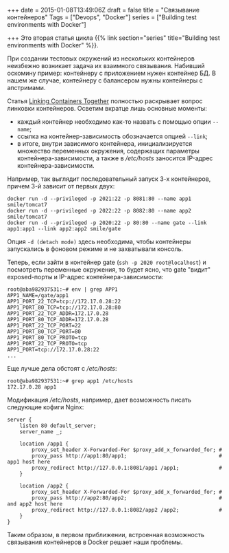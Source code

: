+++
date = 2015-01-08T13:49:06Z
draft = false
title = "Связывание контейнеров"
Tags = ["Devops", "Docker"]
series = ["Building test environments with Docker"]

+++
Это вторая статья цикла {{% link section="series" title="Building test environments with Docker" %}}.

При создании тестовых окружений из нескольких контейнеров неизбежно возникает задача их взаимного связывания. Набивший оскомину пример: контейнеру с приложением нужен контейнер БД. В нашем же случае, контейнеру с балансером нужны контейнеры с апстримами.

Статья [Linking Containers Together](https://docs.docker.com/userguide/dockerlinks/) полностью раскрывает вопрос линковки контейнеров. Осветим вкратце лишь основные моменты:

* каждый контейнер необходимо как-то назвать с помощью опции ```--name```;
* ссылка на контейнер-зависимость обозначается опцией ```--link```;
* в итоге, внутри зависимого контейнера, инициализируется множество переменных окружения, содержащих параметры контейнера-зависимости, а также в */etc/hosts* заносится IP-адрес контейнера-зависимости.

Например, так выглядит последовательный запуск 3-х контейнеров, причем 3-й зависит от первых двух:
```
docker run -d --privileged -p 2021:22 -p 8081:80 --name app1 smile/tomcat7
docker run -d --privileged -p 2022:22 -p 8082:80 --name app2 smile/tomcat7
docker run -d --privileged -p 2020:22 -p 80:80 --name gate --link app1:app1 --link app2:app2 smile/gate
```

Опция ```-d (detach mode)``` здесь необходима, чтобы контейнеры запускались в фоновом режиме и не захватывали консоль.

Теперь, если зайти в контейнер gate (```ssh -p 2020 root@localhost```) и посмотреть переменные окружения, то будет ясно, что gate "видит" exposed-порты и IP-адрес контейнера-зависимости:
```
root@aba982937531:~# env | grep APP1
APP1_NAME=/gate/app1
APP1_PORT_22_TCP=tcp://172.17.0.28:22
APP1_PORT_80_TCP=tcp://172.17.0.28:80
APP1_PORT_22_TCP_ADDR=172.17.0.28
APP1_PORT_80_TCP_ADDR=172.17.0.28
APP1_PORT_22_TCP_PORT=22
APP1_PORT_80_TCP_PORT=80
APP1_PORT_80_TCP_PROTO=tcp
APP1_PORT_22_TCP_PROTO=tcp
APP1_PORT=tcp://172.17.0.28:22
...
```

Еще лучше дела обстоят с */etc/hosts*:
```
root@aba982937531:~# grep app1 /etc/hosts
172.17.0.28	app1

```

Модификация */etc/hosts*, например, дает возможность писать следующие кофиги Nginx:
```
server {
    listen 80 default_server;
    server_name _;

    location /app1 {
        proxy_set_header X-Forwarded-For $proxy_add_x_forwarded_for; #
        proxy_pass http://app1:80/app1;                              # app1 host here
        proxy_redirect http://127.0.0.1:8081/app1 /app1;             #
    }

    location /app2 {
        proxy_set_header X-Forwarded-For $proxy_add_x_forwarded_for; #
        proxy_pass http://app2:80/app2;                              # and app2 host here
        proxy_redirect http://127.0.0.1:8082/app2 /app2;             #
    }
}
```

Таким образом, в первом приближении, встроенная возможность связывания контейнеров в Docker решает наши проблемы.